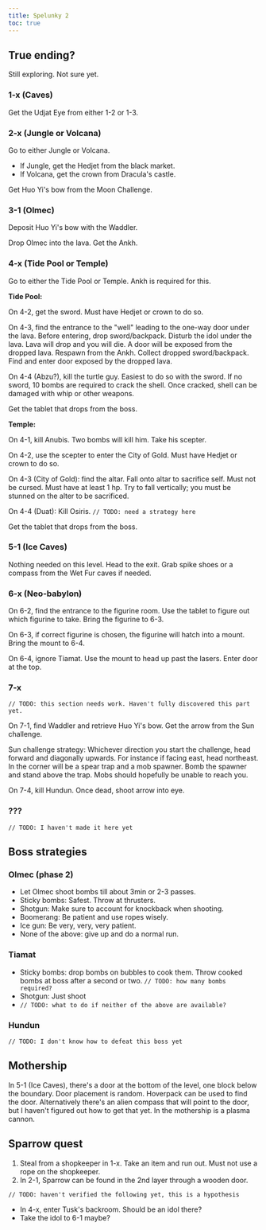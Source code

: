 ```yaml
---
title: Spelunky 2
toc: true
---
```

## True ending?

Still exploring. Not sure yet.

### 1-x (Caves)

Get the Udjat Eye from either 1-2 or 1-3.

### 2-x (Jungle or Volcana)

Go to either Jungle or Volcana.

- If Jungle, get the Hedjet from the black market.
- If Volcana, get the crown from Dracula's castle.

Get Huo Yi's bow from the Moon Challenge.

### 3-1 (Olmec)

Deposit Huo Yi's bow with the Waddler.

Drop Olmec into the lava. Get the Ankh.

### 4-x (Tide Pool or Temple)

Go to either the Tide Pool or Temple. Ankh is required for this.

**Tide Pool:**

On 4-2, get the sword. Must have Hedjet or crown to do so.

On 4-3, find the entrance to the "well" leading to the one-way door under the lava. Before entering, drop sword/backpack. Disturb the idol under the lava. Lava will drop and you will die. A door will be exposed from the dropped lava. Respawn from the Ankh. Collect dropped sword/backpack. Find and enter door exposed by the dropped lava.

On 4-4 (Abzu?), kill the turtle guy. Easiest to do so with the sword. If no sword, 10 bombs are required to crack the shell. Once cracked, shell can be damaged with whip or other weapons. 

Get the tablet that drops from the boss.

**Temple:**

On 4-1, kill Anubis. Two bombs will kill him. Take his scepter.

On 4-2, use the scepter to enter the City of Gold. Must have Hedjet or crown to do so.

On 4-3 (City of Gold): find the altar. Fall onto altar to sacrifice self. Must not be cursed. Must have at least 1 hp. Try to fall vertically; you must be stunned on the alter to be sacrificed.

On 4-4 (Duat): Kill Osiris. `// TODO: need a strategy here`

Get the tablet that drops from the boss.

### 5-1 (Ice Caves)

Nothing needed on this level. Head to the exit. Grab spike shoes or a compass from the Wet Fur caves if needed.

### 6-x  (Neo-babylon)

On 6-2, find the entrance to the figurine room. Use the tablet to figure out which figurine to take. Bring the figurine to 6-3.

On 6-3, if correct figurine is chosen, the figurine will hatch into a mount. Bring the mount to 6-4.

On 6-4, ignore Tiamat. Use the mount to head up past the lasers. Enter door at the top.

### 7-x

`// TODO: this section needs work. Haven't fully discovered this part yet.`

On 7-1, find Waddler and retrieve Huo Yi's bow. Get the arrow from the Sun challenge.

Sun challenge strategy: Whichever direction you start the challenge, head forward and diagonally upwards. For instance if facing east, head northeast. In the corner will be a spear trap and a mob spawner. Bomb the spawner and stand above the trap. Mobs should hopefully be unable to reach you.

On 7-4, kill Hundun. Once dead, shoot arrow into eye.

### ???

`// TODO: I haven't made it here yet`

## Boss strategies

### Olmec (phase 2)

- Let Olmec shoot bombs till about 3min or 2-3 passes.
- Sticky bombs: Safest. Throw at thrusters.
- Shotgun: Make sure to account for knockback when shooting.
- Boomerang: Be patient and use ropes wisely.
- Ice gun: Be very, very, very patient.
- None of the above: give up and do a normal run.

### Tiamat

- Sticky bombs: drop bombs on bubbles to cook them. Throw cooked bombs at boss after a second or two. `// TODO: how many bombs required?`
- Shotgun: Just shoot
- `// TODO: what to do if neither of the above are available?`

### Hundun

`// TODO: I don't know how to defeat this boss yet`

## Mothership

In 5-1 (Ice Caves), there's a door at the bottom of the level, one block below the boundary. Door placement is random. Hoverpack can be used to find the door. Alternatively there's an alien compass that will point to the door, but I haven't figured out how to get that yet. In the mothership is a plasma cannon.

## Sparrow quest

1. Steal from a shopkeeper in 1-x. Take an item and run out. Must not use a rope on the shopkeeper.
2. In 2-1, Sparrow can be found in the 2nd layer through a wooden door.

`// TODO: haven't verified the following yet, this is a hypothesis`

- In 4-x, enter Tusk's backroom. Should be an idol there?
- Take the idol to 6-1 maybe?